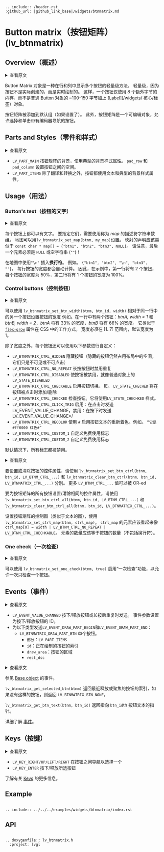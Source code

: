 ```eval_rst
.. include:: /header.rst 
:github_url: |github_link_base|/widgets/btnmatrix.md
```
# Button matrix（按钮矩阵） (lv_btnmatrix)

## Overview（概述）

<details>
<summary>查看原文</summary>
<p>

The Button Matrix object is a lightweight way to display multiple buttons in rows and columns. Lightweight because the buttons are not actually created but just virtually drawn on the fly. This way, one button use only eight extra bytes of memory instead of the ~100-150 bytes a normal [Button](/widgets/core/btn) object plus the 100 or so bytes for the the [Label](/widgets/core/label) object.

The Button matrix is added to the default group (if one is set). Besides the Button matrix is an editable object to allow selecting and clicking the buttons with encoder navigation too.

</p>
</details>

Button Matrix 对象是一种在行和列中显示多个按钮的轻量级方法。 轻量级，因为按钮不是实际创建的，而是实时绘制的。 这样，一个按钮仅使用 8 个额外字节的内存，而不是普通 [Button](/widgets/core/btn) 对象的 ~100-150 字节加上 [Label](/widgets/ 核心/标签）对象。

按钮矩阵被添加到默认组（如果设置了）。 此外，按钮矩阵是一个可编辑对象，允许选择和单击带有编码器导航的按钮。

## Parts and Styles（零件和样式）

<details>
<summary>查看原文</summary>
<p>

- `LV_PART_MAIN` The background of the button matrix, uses the typical background style properties. `pad_row` and `pad_column` sets the space between the buttons.
- `LV_PART_ITEMS` The buttons all use the text and typical background style properties except translations and transformations. 

</p>
</details>

- `LV_PART_MAIN` 按钮矩阵的背景，使用典型的背景样式属性。 `pad_row` 和 `pad_column` 设置按钮之间的空间。
- `LV_PART_ITEMS` 除了翻译和转换之外，按钮都使用文本和典型的背景样式属性。

## Usage（用法）

### Button's text（按钮的文字）

<details>
<summary>查看原文</summary>
<p>

There is a text on each button. To specify them a descriptor string array, called *map*, needs to be used.
The map can be set with `lv_btnmatrix_set_map(btnm, my_map)`.
The declaration of a map should look like `const char * map[] = {"btn1", "btn2", "btn3", NULL}`.
Note that the last element has to be either `NULL` or an empty string (`""`)!

Use `"\n"` in the map to insert a **line break**. E.g. `{"btn1", "btn2", "\n", "btn3", ""}`. Each line's buttons have their width calculated automatically.
So in the example the first row will have 2 buttons each with 50% width and a second row with 1 button having 100% width.

</p>
</details>

每个按钮上都可以有文字。 要指定它们，需要使用称为 *map* 的描述符字符串数组。
地图可以用`lv_btnmatrix_set_map(btnm, my_map)`设置。
映射的声明应该类似于 `const char * map[] = {"btn1", "btn2", "btn3", NULL}`。
请注意，最后一个元素必须是 `NULL` 或空字符串 (`""`)！

在地图中使用`"\n"` 插入**换行符**。 例如。 `{"btn1", "btn2", "\n", "btn3", ""}`。 每行按钮的宽度都会自动计算。
因此，在示例中，第一行将有 2 个按钮，每个按钮的宽度为 50%，第二行将有 1 个按钮的宽度为 100%。

### Control buttons（控制按钮）

<details>
<summary>查看原文</summary>
<p>

The buttons' width can be set relative to the other button in the same row with `lv_btnmatrix_set_btn_width(btnm, btn_id, width)`
E.g. in a line with two buttons: *btnA, width = 1* and *btnB, width = 2*, *btnA* will have 33 % width and *btnB* will have 66 % width. 
It's similar to how the [`flex-grow`](https://developer.mozilla.org/en-US/docs/Web/CSS/flex-grow) property works in CSS.
The width must be in the \[1..7\] range and the default width is 1.

In addition to the width, each button can be customized with the following parameters:
- `LV_BTNMATRIX_CTRL_HIDDEN` Makes a button hidden (hidden buttons still take up space in the layout, they are just not visible or clickable)
- `LV_BTNMATRIX_CTRL_NO_REPEAT` Disable repeating when the button is long pressed
- `LV_BTNMATRIX_CTRL_DISABLED` Makes a button disabled Like `LV_STATE_DISABLED` on normal objects
- `LV_BTNMATRIX_CTRL_CHECKABLE` Enable toggling of a button. I.e. `LV_STATE_CHECHED` will be added/removed as the button is clicked
- `LV_BTNMATRIX_CTRL_CHECKED` MAke the button checked. It will use the `LV_STATE_CHECHKED` styles.
- `LV_BTNMATRIX_CTRL_CLICK_TRIG` Enabled: send LV_EVENT_VALUE_CHANGE on CLICK, Disabled: send LV_EVENT_VALUE_CHANGE on PRESS*/
- `LV_BTNMATRIX_CTRL_RECOLOR` Enable recoloring of button texts with `#`. E.g. `"It's #ff0000 red#"`
- `LV_BTNMATRIX_CTRL_CUSTOM_1` Custom free to use flag
- `LV_BTNMATRIX_CTRL_CUSTOM_2` Custom free to use flag

By default all flags are disabled.

</p>
</details>

可以使用 `lv_btnmatrix_set_btn_width(btnm, btn_id, width)` 相对于同一行中的另一个按钮设置按钮的宽度
例如。在一行中有两个按钮：*btnA, width = 1* 和 *btnB, width = 2*，*btnA* 将有 33% 的宽度，*btnB* 将有 66% 的宽度。
它类似于 [`flex-grow`](https://developer.mozilla.org/en-US/docs/Web/CSS/flex-grow) 属性在 CSS 中的工作方式。
宽度必须在 \[1..7\] 范围内，默认宽度为 1。

除了宽度之外，每个按钮还可以使用以下参数进行自定义：
- `LV_BTNMATRIX_CTRL_HIDDEN` 隐藏按钮（隐藏的按钮仍然占用布局中的空间，它们只是不可见或不可点击）
- `LV_BTNMATRIX_CTRL_NO_REPEAT` 长按按钮时禁用重复
- `LV_BTNMATRIX_CTRL_DISABLED` 使按钮被禁用，就像普通对象上的 `LV_STATE_DISABLED`
- `LV_BTNMATRIX_CTRL_CHECKABLE` 启用按钮切换。 IE。 `LV_STATE_CHECHED` 将在按钮被点击时添加/删除
- `LV_BTNMATRIX_CTRL_CHECKED` 检查按钮。它将使用`LV_STATE_CHECHKED` 样式。
- `LV_BTNMATRIX_CTRL_CLICK_TRIG` 启用：在点击时发送 LV_EVENT_VALUE_CHANGE，禁用：在按下时发送 LV_EVENT_VALUE_CHANGE*/
- `LV_BTNMATRIX_CTRL_RECOLOR` 使用 `#` 启用按钮文本的重新着色。例如。 `“它是#ff0000 红色#”`
- `LV_BTNMATRIX_CTRL_CUSTOM_1` 自定义免费使用标志
- `LV_BTNMATRIX_CTRL_CUSTOM_2` 自定义免费使用标志

默认情况下，所有标志都被禁用。


<details>
<summary>查看原文</summary>
<p>

To set or clear a button's control attribute, use `lv_btnmatrix_set_btn_ctrl(btnm, btn_id, LV_BTNM_CTRL_...)` and 
`lv_btnmatrix_clear_btn_ctrl(btnm, btn_id, LV_BTNMATRIX_CTRL_...)` respectively. More `LV_BTNM_CTRL_...` values can be OR-ed

To set/clear the same control attribute for all buttons of a button matrix, use `lv_btnmatrix_set_btn_ctrl_all(btnm, btn_id, LV_BTNM_CTRL_...)` and 
`lv_btnmatrix_clear_btn_ctrl_all(btnm, btn_id, LV_BTNMATRIX_CTRL_...)`.

The set a control map for a button matrix (similarly to the map for the text), use `lv_btnmatrix_set_ctrl_map(btnm, ctrl_map)`.
An element of `ctrl_map` should look like `ctrl_map[0] = width | LV_BTNM_CTRL_NO_REPEAT |  LV_BTNM_CTRL_CHECHKABLE`. 
The number of elements should be equal to the number of buttons (excluding newlines characters).

</p>
</details>

要设置或清除按钮的控件属性，请使用 `lv_btnmatrix_set_btn_ctrl(btnm, btn_id, LV_BTNM_CTRL_...)` 和
`lv_btnmatrix_clear_btn_ctrl(btnm, btn_id, LV_BTNMATRIX_CTRL_...)` 分别。 更多 `LV_BTNM_CTRL_...` 值可以被 OR-ed

要为按钮矩阵的所有按钮设置/清除相同的控件属性，请使用 `lv_btnmatrix_set_btn_ctrl_all(btnm, btn_id, LV_BTNM_CTRL_...)` 和
`lv_btnmatrix_clear_btn_ctrl_all(btnm, btn_id, LV_BTNMATRIX_CTRL_...)`。

设置按钮矩阵的控制图（类似于文本的图），使用`lv_btnmatrix_set_ctrl_map(btnm, ctrl_map)`。
`ctrl_map` 的元素应该看起来像 `ctrl_map[0] = width | LV_BTNM_CTRL_NO_REPEAT | LV_BTNM_CTRL_CHECHKABLE`。
元素的数量应该等于按钮的数量（不包括换行符）。

### One check（一次检查）

<details>
<summary>查看原文</summary>
<p>

The "One check" feature can be enabled with `lv_btnmatrix_set_one_check(btnm, true)` to allow only one button to be checked at a time.

</p>
</details>

可以使用 `lv_btnmatrix_set_one_check(btnm, true)` 启用“一次检查”功能，以允许一次只检查一个按钮。

## Events（事件）

<details>
<summary>查看原文</summary>
<p>

- `LV_EVENT_VALUE_CHANGED` Sent when a button is pressed/released or repeated after long press. The event parameter is set to the ID of the pressed/released button.
- `LV_EVENT_DRAW_PART_BEGIN` and `LV_EVENT_DRAW_PART_END` are sent for the following types:
    - `LV_BTNMATRIX_DRAW_PART_BTN` The individual buttons.
        - `part`: `LV_PART_ITEMS`
        - `id`:index of the button being drawn 
        - `draw_area`: the area of teh button
        - `rect_dsc`

</p>
</details>

- `LV_EVENT_VALUE_CHANGED` 按下/释放按钮或长按后重复时发送。 事件参数设置为按下/释放按钮的 ID。
- 为以下类型发送`LV_EVENT_DRAW_PART_BEGIN`和`LV_EVENT_DRAW_PART_END`：
     - `LV_BTNMATRIX_DRAW_PART_BTN` 单个按钮。
         - `部分`：`LV_PART_ITEMS`
         - `id`：正在绘制的按钮的索引
         - `draw_area`：按钮的区域
         - `rect_dsc`

<details>
<summary>查看原文</summary>
<p>

See the events of the [Base object](/widgets/obj) too.


`lv_btnmatrix_get_selected_btn(btnm)` returns the index of the most recently released or focused button or `LV_BTNMATRIX_BTN_NONE` if no such button.

`lv_btnmatrix_get_btn_text(btnm, btn_id)` returns a pointer to the text of `btn_id`th button.

Learn more about [Events](/overview/event).

</p>
</details>

参见 [Base object](/widgets/obj) 的事件。


`lv_btnmatrix_get_selected_btn(btnm)` 返回最近释放或聚焦的按钮的索引，如果没有这样的按钮，则返回 `LV_BTNMATRIX_BTN_NONE`。

`lv_btnmatrix_get_btn_text(btnm, btn_id)` 返回指向 `btn_id`th 按钮文本的指针。

详细了解 [事件](/overview/event)。

## Keys（按键）

<details>
<summary>查看原文</summary>
<p>

- `LV_KEY_RIGHT/UP/LEFT/RIGHT` To navigate among the buttons to select one
- `LV_KEY_ENTER` To press/release the selected button

Learn more about [Keys](/overview/indev).

</p>
</details>

- `LV_KEY_RIGHT/UP/LEFT/RIGHT` 在按钮之间导航以选择一个
- `LV_KEY_ENTER` 按下/释放所选按钮

了解有关 [Keys](/overview/indev) 的更多信息。

## Example

```eval_rst

.. include:: ../../../examples/widgets/btnmatrix/index.rst

```

## API

```eval_rst

.. doxygenfile:: lv_btnmatrix.h
  :project: lvgl

```
